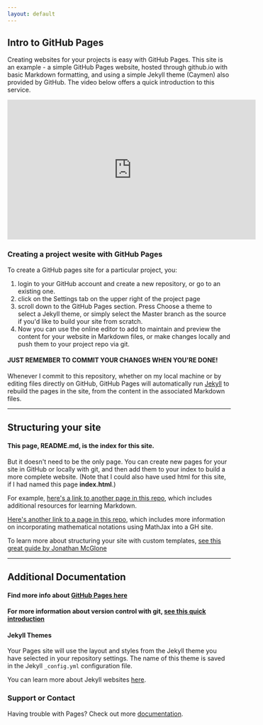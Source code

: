 ```yaml
---
layout: default
---
```


## Intro to GitHub Pages

Creating websites for your projects is easy with GitHub Pages. This site is an example - a simple GitHub Pages website, hosted through github.io with basic Markdown formatting, and using a simple Jekyll theme (Caymen) also provided by GitHub. The video below offers a quick introduction to this service.

<iframe width="560" height="315" src="https://www.youtube.com/embed/2MsN8gpT6jY" frameborder="0" allow="autoplay; encrypted-media" allowfullscreen></iframe>

### Creating a project wesite with GitHub Pages
To create a GitHub pages site for a particular project, you:
1. login to your GitHub account and create a new repository, or go to an existing one.
2. click on the Settings tab on the upper right of the project page
3. scroll down to the GitHub Pages section. Press Choose a theme to select a Jekyll theme, or simply select the Master branch as the source if you'd like to build your site from scratch.
4. Now you can use the online editor to add to maintain and preview the content for your website in Markdown files, or make changes locally and push them to your project repo via git.

#### JUST REMEMBER TO COMMIT YOUR CHANGES WHEN YOU'RE DONE!

Whenever I commit to this repository, whether on my local machine or by editing files directly on GitHub, GitHub Pages will automatically run [Jekyll](https://jekyllrb.com/) to rebuild the pages in the site, from the content in the associated Markdown files.

-----------

## Structuring your site

#### This page, README.md, is the index for this site.
But it doesn't need to be the only page. You can create new pages for your site in GitHub or locally with git, and then add them to your index to build a more complete website. (Note that I could also have used html for this site, if I had named this page **index.html**.)

For example, [here's a link to another page in this repo](/markdown.md), which includes additional resources for learning Markdown.

[Here's another link to a page in this repo](/mathjax.md), which includes more information on incorporating mathematical notations using MathJax into a GH site.

To learn more about structuring your site with custom templates, [see this great guide by Jonathan McGlone](http://jmcglone.com/guides/github-pages/)

------------

## Additional Documentation

#### Find more info about [GitHub Pages here](https://pages.github.com/)

#### For more information about version control with git, [see this quick introduction](/git.md)

#### Jekyll Themes

Your Pages site will use the layout and styles from the Jekyll theme you have selected in your repository settings. The name of this theme is saved in the Jekyll `_config.yml` configuration file.

You can learn more about Jekyll websites [here](https://jekyllrb.com/).

### Support or Contact

Having trouble with Pages? Check out more [documentation](https://help.github.com/categories/github-pages-basics/).
